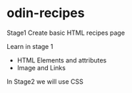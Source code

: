 # odin-recipes

Stage1
Create basic HTML recipes page

Learn in stage 1

- HTML Elements and attributes 
- Image and Links 

In Stage2 we will use CSS  
